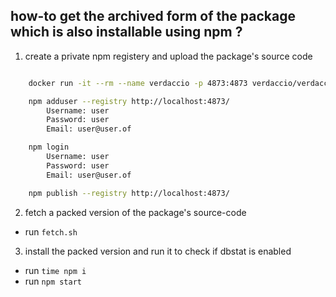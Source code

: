 how-to get the archived form of the package which is also installable using npm  ?
-------
1. create a private npm registery and upload the package's source code 
```sh

    docker run -it --rm --name verdaccio -p 4873:4873 verdaccio/verdaccio

    npm adduser --registry http://localhost:4873/
        Username: user
        Password: user
        Email: user@user.of

    npm login
        Username: user
        Password: user
        Email: user@user.of

    npm publish --registry http://localhost:4873/
```

2. fetch a packed version of the package's source-code
- run `fetch.sh`

3. install the packed version and run it to check if dbstat is enabled
- run `time npm i`
- run `npm start`
